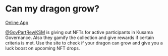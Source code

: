 # Can my dragon grow?

[Online App](https://ksm-governance-dragon-check.vercel.app/)

[@GovPartRewKSM](https://twitter.com/GovPartRewKSM) is giving out NFTs for active participants in Kusama Governance. Also they gamify the collection and give rewards if certain criteria is met. Use the site to check if your dragon can grow and give you a luck boost on upcoming NFT drops.